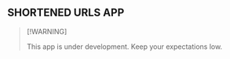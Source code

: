 ## SHORTENED URLS APP

> \[!WARNING\]
> 
> This app is under development. Keep your expectations low.